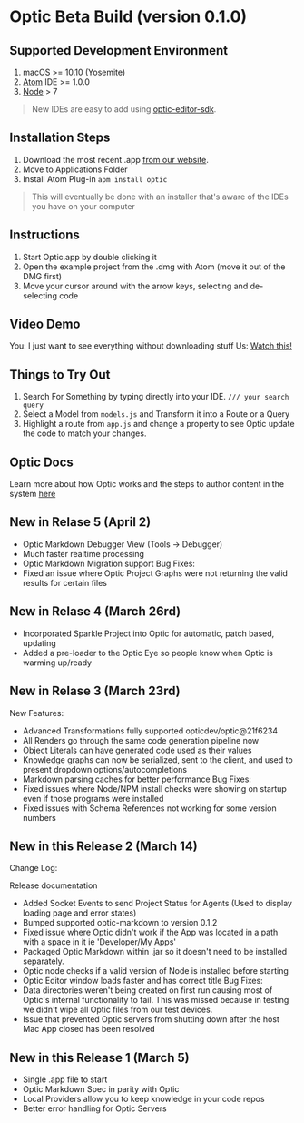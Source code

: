 # Optic Beta Build (version 0.1.0)

## Supported Development Environment
1. macOS >= 10.10 (Yosemite)
2. [Atom](https://atom.io/) IDE >= 1.0.0
3. [Node](https://nodejs.org/en/) > 7
> New IDEs are easy to add using [optic-editor-sdk](https://github.com/opticdev/optic-editor-sdk). 

## Installation Steps
1. Download the most recent .app [from our website](http://opticdev.com/get-optic/).
3. Move to Applications Folder
4. Install Atom Plug-in  `apm install optic`
> This will eventually be done with an installer that's aware of the IDEs you have on your computer 

## Instructions
1. Start Optic.app by double clicking it
2. Open the example project from the .dmg with Atom (move it out of the DMG first)
3. Move your cursor around with the arrow keys, selecting and de-selecting code 

## Video Demo 
You: I just want to see everything without downloading stuff 
Us: [Watch this!](https://www.youtube.com/watch?v=S5ZzaOof13U) 

## Things to Try Out 
1. Search For Something by typing directly into your IDE. 
`/// your search query`
2. Select a Model from `models.js` and Transform it into a Route or a Query
3. Highlight a route from `app.js` and change a property to see Optic update the code to match your changes.

## Optic Docs 
Learn more about how Optic works and the steps to author content in the system [here](http://opticdev.com/docs/#/)

## New in Relase 5 (April 2)
* Optic Markdown Debugger View (Tools -> Debugger)
* Much faster realtime processing
* Optic Markdown Migration support
Bug Fixes:
* Fixed an issue where Optic Project Graphs were not returning the valid results for certain files

## New in Relase 4 (March 26rd)
* Incorporated Sparkle Project into Optic for automatic, patch based, updating
* Added a pre-loader to the Optic Eye so people know when Optic is warming up/ready

## New in Relase 3 (March 23rd)
New Features:
* Advanced Transformations fully supported opticdev/optic@21f6234
* All Renders go through the same code generation pipeline now
* Object Literals can have generated code used as their values
* Knowledge graphs can now be serialized, sent to the client, and used to present dropdown options/autocompletions
* Markdown parsing caches for better performance
Bug Fixes:
* Fixed issues where Node/NPM install checks were showing on startup even if those programs were installed
* Fixed issues with Schema References not working for some version numbers

## New in this Release 2 (March 14)
Change Log:

Release documentation
* Added Socket Events to send Project Status for Agents (Used to display loading page and error states)
* Bumped supported optic-markdown to version 0.1.2
* Fixed issue where Optic didn't work if the App was located in a path with a space in it ie 'Developer/My Apps'
* Packaged Optic Markdown within .jar so it doesn't need to be installed separately.
* Optic node checks if a valid version of Node is installed before starting
* Optic Editor window loads faster and has correct title
Bug Fixes:
* Data directories weren't being created on first run causing most of Optic's internal functionality to fail. This was missed because in testing we didn't wipe all Optic files from our test devices.
* Issue that prevented Optic servers from shutting down after the host Mac App closed has been resolved
## New in this Release 1 (March 5)
* Single .app file to start 
* Optic Markdown Spec in parity with Optic 
* Local Providers allow you to keep knowledge in your code repos 
* Better error handling for Optic Servers





